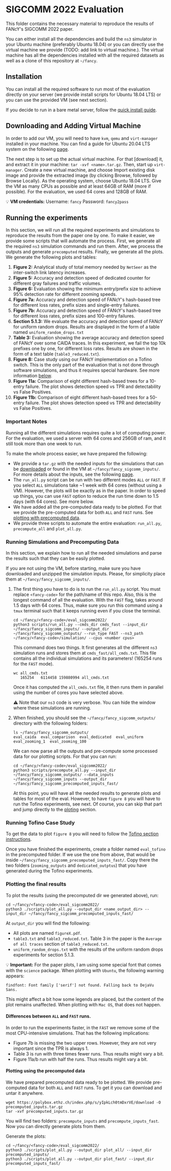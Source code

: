 # SIGCOMM 2022 Evaluation 

This folder contains the necessary material to reproduce the results of FANcY's
SIGCOMM 2022 paper. 

You can either install all the dependencies and build the `ns3` simulator in your
Ubuntu machine (preferably Ubuntu 18.04) or you can directly use the virtual
machine we provide (TODO: add link to virtual machine.). The virtual machine has
all the dependencies installed with all the required datasets as well as a clone
of this repository at `~/fancy`. 

## Installation 

You can install all the required software to run most of the evaluation directly
on your server (we provide install scripts for Ubuntu 18.04 LTS) or you can use
the provided VM (see next section). 

If you decide to run in a bare metal server, follow the [quick install
guide](../README.md#quick-install). 
## Downloading and Adding Virtual Machine

In order to add our VM, you will need to have `kvm`, `qemu` and `virt-manager`
installed in your machine. You can find a guide for Ubuntu 20.04 LTS system on
the following [page](https://phoenixnap.com/kb/ubuntu-install-kvm).

The next step is to set up the actual virtual machine. For that [download] it,
and extract it in your machine: `tar -xvf <name>.tar.gz`. Then, start up
`virt-manager`. Create a new virtual machine, and choose Import existing disk
image and provide the extracted image (by clicking Browse, followed by Browse
Locally). As the operating system, choose Ubuntu 18.04 LTS. Give the VM as many
CPUs as possible and at least 64GB of RAM (more if possible). For the evaluation,
we used 64 cores and 128GB of RAM.

:bulb: **VM credentials:**
Username: `fancy`
Password: `fancy2pass`

## Running the experiments

In this section, we will run all the required experiments and simulations to
reproduce the results from the paper one by one. To make it easier, we provide
some scripts that will automate the process. First, we generate all the required
`ns3` simulation commands and run them. After, we process the outputs and
generate `precomputed` results. Finally, we generate all the plots. We generate
the following plots and tables:

1. **Figure 2:** Analytical study of total memory needed by `NetSeer` as the
   inter-switch link latency increases. 
2. **Figure 5:** Accuracy and detection speed of dedicated counter for different
   gray failures and traffic volumes.
3. **Figure 6:** Evaluation showing the minimum entry/prefix size to achieve 95%
   detection rate for different zooming speeds. 
4. **Figure 7a:** Accuracy and detection speed of FANcY's hash-based tree for
   different loss rates, prefix sizes and single-entry failures.
5. **Figure 7b:** Accuracy and detection speed of FANcY's hash-based tree for
   different loss rates, prefix sizes and 100-entry failures.
6. **Section 5.1.3:** We evaluate the accuracy and detection speed of FANcY for
   uniform random drops. Results are displayed in the form of a table named
   `uniform_random_drops.txt`
7. **Table 3:** Evaluation showing the average accuracy and detection speed of
   FANcY over some CAIDA traces. In this experiment, we fail the top 10k
   prefixes one by one, for different loss rates. Results are shown in the form
   of a text table (`table3_reduced.txt`).
8. **Figure 8:** Case study using our FANcY implementation on a Tofino switch.
   This is the only part of the evaluation that is not done through software
   simulations, and thus it requires special hardware. See more information
   [below](#running-tofino-case-study).
9. **Figure 11a:** Comparison of eight different hash-based trees for a 10-entry
   failure. The plot shows detection speed vs TPR and detectability vs False
   Positives.
10. **Figure 11b:** Comparison of eight different hash-based trees for a 50-entry
   failure. The plot shows detection speed vs TPR and detectability vs False
   Positives.

### Important Notes

Running all the different simulations requires quite a lot of computing power.
For the evaluation, we used a server with 64 cores and 256GB of ram, and it still
took more than one week to run. 

To make the whole process easier, we have prepared the following:
- We provide a `tar.gz` with the needed inputs for the simulations that can be
  [downloaded](https://polybox.ethz.ch/index.php/s/w3To3lCCnwIPDlz) or found in
  the VM at `~/fancy/fancy_sigcomm_inputs/`. For more details about the inputs,
  see the following [page](./INPUTS.md).
- The `run_all.py` script can be run with two different modes `ALL` or `FAST`.
  If you select `ALL` simulations take ~1 week with 64 cores (without using a
  VM). However, the plots will be exactly as in the paper. In order to speed up
  things, you can use `FAST` option to reduce the run time down to 1.5 days
  (with 64 cores). See more below.
- We have added all the pre-computed data ready to be plotted. For that we
  provide the pre-computed data for both `ALL` and `FAST` runs. See [plotting
  with precomputed data](#plotting-using-the-precomputed-data).
- We provide three scripts to automate the entire evaluation: `run_all.py`,
  `precompute_all` and `plot_all.py`.

### Running Simulations and Precomputing Data

In this section, we explain how to run all the needed simulations and parse
the results such that they can be easily plotted. 

If you are not using the VM, before starting, make sure you have downloaded and
unzipped the simulation inputs. Please, for simplicity place them at
`~/fancy/fancy_sigcomm_inputs/`.

1. The first thing you have to do is to run the `run_all.py` script. You must
   replace `<fancy-code>` for the path/name of this repo. Also, this is the
   longest command of all the evaluation. With the `FAST` flag, takes around 1.5
   days with 64 cores. Thus, make sure you run this command using a `tmux`
   terminal such that it keeps running even if you close the terminal. 

   ```
   cd ~/fancy/<fancy-code>/eval_sigcomm2022/
   python3 scripts/run_all.py --cmds_dir cmds_fast --input_dir ~/fancy/fancy_sigcomm_inputs/ --output_dir ~/fancy/fancy_sigcomm_outputs/ --run_type FAST --ns3_path ~/fancy/<fancy-code>/simulation/ --cpus <number cpus>
   ```

   This command does two things. It first generates all the different `ns3` simulation runs and stores them at `cmds_fast/all_cmds.txt`. This file contains all the individual simulations and 
   its parameters! (165254 runs for the `FAST` mode).
   ```
   wc all_cmds.txt
      165254   6114458 159880994 all_cmds.txt
   ```

   Once it has computed the `all_cmds.txt` file, it then runs them in parallel using the number of cores you have selected above.

   :warning: Note that our `ns3` code is very verbose. You can hide the window where these simulations are running.

2. When finished, you should see the `~/fancy/fancy_sigcomm_outputs/` directory with the following folders:
   ```
   ls ~/fancy/fancy_sigcomm_outputs/
   eval_caida  eval_comparison  eval_dedicated  eval_uniform  eval_zooming_1  eval_zooming_100
   ```

   We can now parse all the outputs and pre-compute some processed data for our plotting scripts. For that you can run:

   ```
   cd ~/fancy/<fancy-code>/eval_sigcomm2022/
   python3 scripts/precompute_all.py --input_dir ~/fancy/fancy_sigcomm_outputs/ --data_inputs ~/fancy/fancy_sigcomm_inputs --output_dir ~/fancy/fancy_sigcomm_precomputed_inputs_fast/
   ```

   At this point, you will have all the needed results to generate plots and tables
   for most of the eval. However, to have `figure 8` you will have to run the
   Tofino experiments, see next. Of course, you can skip that part and jump directly
   to the [ploting](#plotting-the-final-results) section.

### Running Tofino Case Study

To get the data to plot `figure 8` you will need to follow the [Tofino section
instructions](../tofino/). 

Once you have finished the experiments, create a folder named `eval_tofino` in the precomputed folder. If we use the one from above, that would be inside `~/fancy/fancy_sigcomm_precomputed_inputs_fast/`. Copy there the two folders (`zooming_outputs` and `dedicated_outptus`) that you have generated during the Tofino experiments. 

### Plotting the final results

To plot the results (using the precomputed dir we generated above), run:

```
cd ~/fancy/<fancy-code>/eval_sigcomm2022/
python3 ./scripts/plot_all.py --output_dir <name_output_dir> --input_dir ~/fancy/fancy_sigcomm_precomputed_inputs_fast/
```

At `output_dir` you will find the following:
- All plots are named `figureX.pdf`.
- `table3.txt` and `table3_reduced.txt`. Table 3 in the paper is the `Average of all traces` section of `table3_reduced.txt`.
- `uniform_random_drops.txt` with the results of the uniform random drops experiments for section 5.1.3.

:bulb: **Important:** 
For the paper plots, I am using some special font that comes
with the `science` package. When plotting with `Ubuntu`, the following warning appears:
```
findfont: Font family ['serif'] not found. Falling back to DejaVu Sans.
```
This might affect a bit how some legends are placed, but the content of the plot
remains unaffected. When plotting with `Mac OS`, that does not happen.


#### Differences between `ALL` and `FAST` runs.

In order to run the experiments faster, in the `FAST` we remove some of the most
CPU-intensive simulations. That has the following implications:
- Figure 7b is missing the two upper rows. However, they are not very important since the TPR is always 1.
- Table 3 is run with three times fewer runs. Thus results might vary a bit.
- Figure 11a/b run with half the runs. Thus results might vary a bit.


#### Plotting using the precomputed data

We have prepared precomputed data ready to be plotted. We provide pre-computed data for both `ALL` and `FAST` runs. To get it you can download and untar it anywhere.

```
wget https://polybox.ethz.ch/index.php/s/yIpkLch0tmDxrVE/download -O precomputed_inputs.tar.gz
tar -xvf precomputed_inputs.tar.gz
```

You will find two folders: `precompute_inputs` and `precompute_inputs_fast`. Now
you can directly generate plots from them.

Generate the plots:
```
cd ~/fancy/<fancy-code>/eval_sigcomm2022/
python3 ./scripts/plot_all.py --output_dir plot_all/ --input_dir precomputed_inputs/
python3 ./scripts/plot_all.py --output_dir plot_fast/ --input_dir precomputed_inputs_fast/
```


